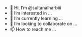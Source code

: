 - 👋 Hi, I’m @sultanalharbiii
- 👀 I’m interested in ...
- 🌱 I’m currently learning ...
- 💞️ I’m looking to collaborate on ...
- 📫 How to reach me ...

<!---
sultanalharbiii/sultanalharbiii is a ✨ special ✨ repository because its `README.md` (this file) appears on your GitHub profile.
You can click the Preview link to take a look at your changes.
--->
